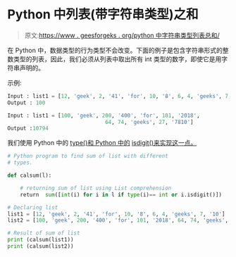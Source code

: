 # Python 中列表(带字符串类型)之和

> 原文:[https://www . geesforgeks . org/python 中字符串类型列表总和/](https://www.geeksforgeeks.org/sum-of-list-with-string-types-in-python/)

在 Python 中，数据类型的行为类型不会改变。下面的例子是包含字符串形式的整数类型的列表，因此，我们必须从列表中取出所有 int 类型的数字，即使它是用字符串声明的。

示例:

```py
Input : list1 = [12, 'geek', 2, '41', 'for', 10, '8', 6, 4, 'geeks', 7, '10']
Output : 100

Input : list1 = [100, 'geek', 200, '400', 'for', 101, '2018', 
                               64, 74, 'geeks', 27, '7810']
Output :10794

```

我们使用 Python 中的 [type()和 Python 中的](https://www.geeksforgeeks.org/python-type-function/) [isdigit()来实现这一点。](https://www.geeksforgeeks.org/python-string-isdigit-application/)

```py
# Python program to find sum of list with different
# types.

def calsum(l):

    # returning sum of list using List comprehension
    return  sum([int(i) for i in l if type(i)== int or i.isdigit()])

# Declaring list
list1 = [12, 'geek', 2, '41', 'for', 10, '8', 6, 4, 'geeks', 7, '10']
list2 = [100, 'geek', 200, '400', 'for', 101, '2018', 64, 74, 'geeks', 27, '7810']

# Result of sum of list
print (calsum(list1))
print (calsum(list2))
```